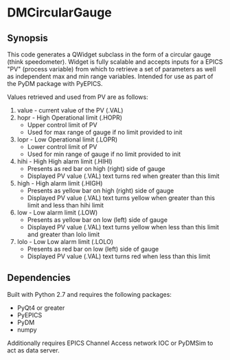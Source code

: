 # DMCircularGauge

## Synopsis
This code generates a QWidget subclass in the form of a circular gauge (think speedometer).  Widget is fully scalable
 and accepts inputs for a EPICS "PV" (process variable) from which to retrieve a set of parameters as well as independent max
 and min range variables.  Intended for use as part of the PyDM package with PyEPICS.  
 
 Values retrieved and used from PV are as follows:  
 
 1. value - current value of the PV (.VAL)
 2. hopr - High Operational limit (.HOPR)
    * Upper control limit of PV
    * Used for max range of gauge if no limit provided to init
 3. lopr - Low Operational limit (.LOPR)
    * Lower control limit of PV
    * Used for min range of gauge if no limit provided to init
 4. hihi - High High alarm limit (.HIHI)
    * Presents as red bar on high (right) side of gauge
    * Displayed PV value (.VAL) text turns red when greater than this limit
 5. high - High alarm limit (.HIGH)
    * Presents as yellow bar on high (right) side of gauge
    * Displayed PV value (.VAL) text turns yellow when greater than this limit and less than hihi limit
 6. low - Low alarm limit (.LOW)
    * Presents as yellow bar on low (left) side of gauge
    * Displayed PV value (.VAL) text turns yellow when less than this limit and greater than lolo limit
 7. lolo - Low Low alarm limit (.LOLO)
    * Presents as red bar on low (left) side of gauge
    * Displayed PV value (.VAL) text turns red when less than this limit

## Dependencies
Built with Python 2.7 and requires the following packages:

* PyQt4 or greater
* PyEPICS
* PyDM
* numpy

Additionally requires EPICS Channel Access network IOC or PyDMSim to act as data server.

